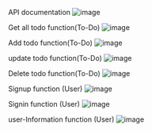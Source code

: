 API documentation
![image](https://github.com/user-attachments/assets/b73dae49-b748-46ee-9010-b764ac7b18bc)



Get all todo function(To-Do)
![image](https://github.com/user-attachments/assets/c08133a3-a2a2-450f-bca4-ccf4f42ff50e)

Add todo function(To-Do)
![image](https://github.com/user-attachments/assets/9b7ba55e-8688-4789-8301-11cf081ef15d)

update todo function(To-Do)
![image](https://github.com/user-attachments/assets/15845190-ffcf-4dd5-8b10-e75f0afe0287)

Delete todo function(To-Do)
![image](https://github.com/user-attachments/assets/2c343e73-d61b-402f-94da-dba9e3b47c9b)

Signup function (User)
![image](https://github.com/user-attachments/assets/21bfbaa0-f809-439a-8352-ea9aa0d61474)

Signin function (User)
![image](https://github.com/user-attachments/assets/12525c6a-c75e-490e-913e-1591a886f66f)

user-Information function (User)
![image](https://github.com/user-attachments/assets/2793153c-c5b9-466a-8975-3080e7dd1451)
